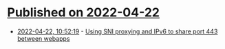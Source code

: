 # [Published on 2022-04-22](index.md)

* [2022-04-22, 10:52:19](https://news.ycombinator.com/item?id=31120137) - [Using SNI proxying and IPv6 to share port 443 between webapps](https://www.agwa.name/blog/post/using_sni_proxying_and_ipv6_to_share_port_443)
